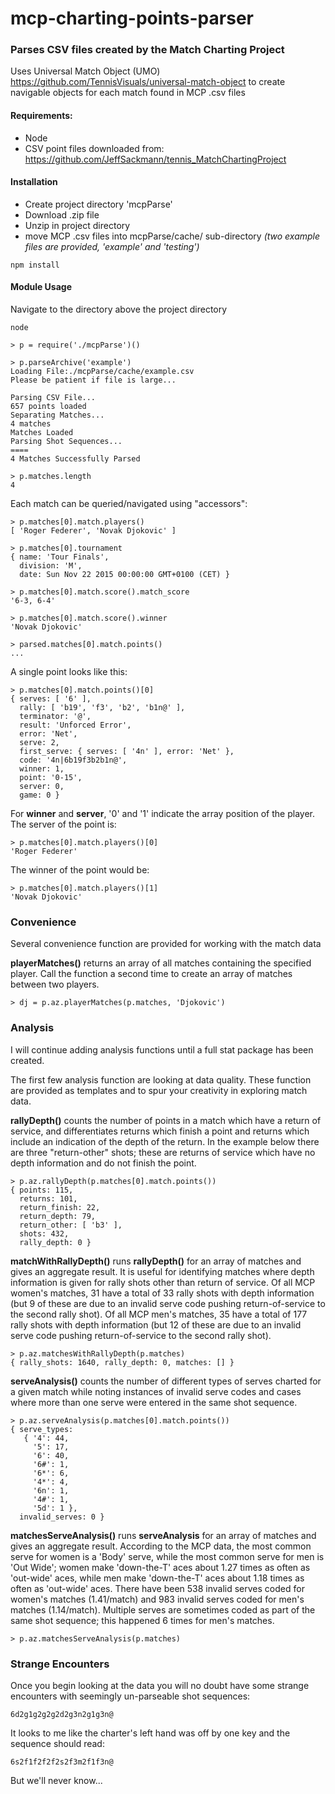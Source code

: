 # mcp-charting-points-parser
### Parses CSV files created by the Match Charting Project
Uses Universal Match Object (UMO) https://github.com/TennisVisuals/universal-match-object to create navigable objects for each match found in MCP .csv files

#### Requirements:
- Node
- CSV point files downloaded from: https://github.com/JeffSackmann/tennis_MatchChartingProject

#### Installation
- Create project directory 'mcpParse'
- Download .zip file
- Unzip in project directory
- move MCP .csv files into mcpParse/cache/ sub-directory
*(two example files are provided, 'example' and 'testing')*

```
npm install
```
#### Module Usage
Navigate to the directory above the project directory
```
node

> p = require('./mcpParse')()

> p.parseArchive('example')
Loading File:./mcpParse/cache/example.csv
Please be patient if file is large...

Parsing CSV File...
657 points loaded
Separating Matches...
4 matches
Matches Loaded
Parsing Shot Sequences...
====
4 Matches Successfully Parsed

> p.matches.length
4
```
Each match can be queried/navigated using "accessors":
```
> p.matches[0].match.players()
[ 'Roger Federer', 'Novak Djokovic' ]

> p.matches[0].tournament
{ name: 'Tour Finals',
  division: 'M',
  date: Sun Nov 22 2015 00:00:00 GMT+0100 (CET) }

> p.matches[0].match.score().match_score
'6-3, 6-4'

> p.matches[0].match.score().winner
'Novak Djokovic'

> parsed.matches[0].match.points()
...
```

A single point looks like this:
```
> p.matches[0].match.points()[0]
{ serves: [ '6' ],
  rally: [ 'b19', 'f3', 'b2', 'b1n@' ],
  terminator: '@',
  result: 'Unforced Error',
  error: 'Net',
  serve: 2,
  first_serve: { serves: [ '4n' ], error: 'Net' },
  code: '4n|6b19f3b2b1n@',
  winner: 1,
  point: '0-15',
  server: 0,
  game: 0 }
```
For **winner** and **server**,  '0' and '1' indicate the array position of the player.  The server of the point is:

```
> p.matches[0].match.players()[0]
'Roger Federer'
```

The winner of the point would be:

```
> p.matches[0].match.players()[1]
'Novak Djokovic'
```
### Convenience
Several convenience function are provided for working with the match data

**playerMatches()** returns an array of all matches containing the specified player.  Call the function a second time to create an array of matches between two players.

```
> dj = p.az.playerMatches(p.matches, 'Djokovic')
```
### Analysis

I will continue adding analysis functions until a full stat package has been created.

The first few analysis function are looking at data quality.  These function are provided as templates and to spur your creativity in exploring match data.

**rallyDepth()** counts the number of points in a match which have a return of service, and differentiates returns which finish a point and returns which include an indication of the depth of the return. In the example below there are three "return-other" shots; these are returns of service which have no depth information and do not finish the point.

```
> p.az.rallyDepth(p.matches[0].match.points())
{ points: 115,
  returns: 101,
  return_finish: 22,
  return_depth: 79,
  return_other: [ 'b3' ],
  shots: 432,
  rally_depth: 0 }
```
**matchWithRallyDepth()** runs **rallyDepth()** for an array of matches and gives an aggregate result.  It is useful for identifying matches where depth information is given for rally shots other than return of service. Of all MCP women's matches, 31 have a total of 33 rally shots with depth information (but 9 of these are due to an invalid serve code pushing return-of-service to the second rally shot). Of all MCP men's matches, 35 have a total of 177 rally shots with depth information (but 12 of these are due to an invalid serve code pushing return-of-service to the second rally shot).

```
> p.az.matchesWithRallyDepth(p.matches)
{ rally_shots: 1640, rally_depth: 0, matches: [] }
```
**serveAnalysis()** counts the number of different types of serves charted for a given match while noting instances of invalid serve codes and cases where more than one serve were entered in the same shot sequence.
```
> p.az.serveAnalysis(p.matches[0].match.points())
{ serve_types:
   { '4': 44,
     '5': 17,
     '6': 40,
     '6#': 1,
     '6*': 6,
     '4*': 4,
     '6n': 1,
     '4#': 1,
     '5d': 1 },
  invalid_serves: 0 }
```
**matchesServeAnalysis()** runs **serveAnalysis** for an array of matches and gives an aggregate result. According to the MCP data, the most common serve for women is a 'Body' serve, while the most common serve for men is 'Out Wide'; women make 'down-the-T' aces about 1.27 times as often as 'out-wide' aces, while men make 'down-the-T' aces about 1.18 times as often as 'out-wide' aces. There have been 538 invalid serves coded for women's matches (1.41/match) and 983 invalid serves coded for men's matches (1.14/match). Multiple serves are sometimes coded as part of the same shot sequence; this happened 6 times for men's matches.
```
> p.az.matchesServeAnalysis(p.matches)
```
### Strange Encounters

Once you begin looking at the data you will no doubt have some strange encounters with seemingly un-parseable shot sequences:
```
6d2g1g2g2g2d2g3n2g1g3n@
```
It looks to me like the charter's left hand was off by one key and the sequence should read:
```
6s2f1f2f2f2s2f3m2f1f3n@
```
But we'll never know...
